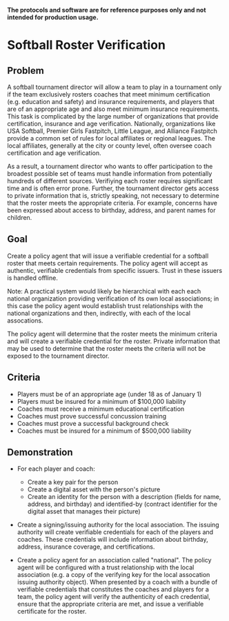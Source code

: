 <!---
Licensed under Creative Commons Attribution 4.0 International License
https://creativecommons.org/licenses/by/4.0/
--->

**The protocols and software are for reference purposes only and not intended for production usage.**

# Softball Roster Verification #

## Problem ##

A softball tournament director will allow a team to play in a
tournament only if the team exclusively rosters coaches that meet
minimum certification (e.g. education and safety) and insurance
requirements, and players that are of an appropriate age and also meet
minimum insurance requirements. This task is complicated by the large
number of organizations that provide certification, insurance and age
verification. Nationally, organizations like USA Softball, Premier
Girls Fastpitch, Little League, and Alliance Fastpitch provide a
common set of rules for local affiliates or regional leagues. The
local affiliates, generally at the city or county level, often oversee
coach certification and age verification.

As a result, a tournament director who wants to offer participation to
the broadest possible set of teams must handle information from
potentially hundreds of different sources. Verifiying each roster
requires significant time and is often error prone. Further, the
tournament director gets access to private information that is,
strictly speaking, not necessary to determine that the roster meets
the appropriate criteria. For example, concerns have been expressed
about access to birthday, address, and parent names for children.

## Goal ##

Create a policy agent that will issue a verifiable credential for a
softball roster that meets certain requirements. The policy agent will
accept as authentic, verifiable credentials from specific
issuers. Trust in these issuers is handled offline.

Note: A practical system would likely be hierarchical with each each
national organization providing verification of its own local
associations; in this case the policy agent would establish trust
relationships with the national organizations and then, indirectly,
with each of the local assocations.

The policy agent will determine that the roster meets the minimum
criteria and will create a verifiable credential for the
roster. Private information that may be used to determine that the
roster meets the criteria will not be exposed to the tournament
director.

## Criteria ##

* Players must be of an appropriate age (under 18 as of January 1)
* Players must be insured for a minimum of $100,000 liability
* Coaches must receive a minimum educational certification
* Coaches must prove successful concussion training
* Coaches must prove a successful background check
* Coaches must be insured for a minimum of $500,000 liability

## Demonstration ##

* For each player and coach:
  * Create a key pair for the person
  * Create a digital asset with the person's picture
  * Create an identity for the person with a description (fields for
    name, address, and birthday) and identified-by (contract
    identifier for the digital asset that manages their picture)

* Create a signing/issuing authority for the local association.  The
  issuing authority will create verifiable credentials for each of the
  players and coaches. These credentials will include information
  about birthday, address, insurance coverage, and certifications.

* Create a policy agent for an association called "national". The
  policy agent will be configured with a trust relationship with the
  local association (e.g. a copy of the verifying key for the local
  assocation issuing authority object). When presented by a coach with
  a bundle of verifiable credentials that constitutes the coaches and
  players for a team, the policy agent will verify the authenticity of
  each credential, ensure that the appropriate criteria are met, and
  issue a verifiable certificate for the roster.
